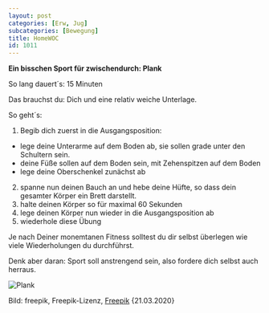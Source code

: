 ```yaml
---
layout: post
categories: [Erw, Jug]
subcategories: [Bewegung]
title: HomeWOC
id: 1011
---
```

**Ein bisschen Sport für zwischendurch: Plank**

So lang dauert´s: 15 Minuten

Das brauchst du: Dich und eine relativ weiche Unterlage.

So geht´s: 
  1. Begib dich zuerst in die Ausgangsposition:
  * lege deine Unterarme auf dem Boden ab, sie sollen grade unter den Schultern sein.
  * deine Füße sollen auf dem Boden sein, mit Zehenspitzen auf dem Boden
  * lege deine Oberschenkel zunächst ab
  2. spanne nun deinen Bauch an und hebe deine Hüfte, so dass dein gesamter Körper ein Brett darstellt.
  3. halte deinen Körper so für maximal 60 Sekunden
  4. lege deinen Körper nun wieder in die Ausgangsposition ab
  5. wiederhole diese Übung 
  
Je nach Deiner monemtanen Fitness solltest du dir selbst überlegen wie viele Wiederholungen du durchführst. 

Denk aber daran: Sport soll anstrengend sein, also fordere dich selbst auch herraus.

![Plank](https://image.freepik.com/fotos-kostenlos/mann-der-plankenuebung-tut_23-2147775982.jpg)
 
Bild: freepik, Freepik-Lizenz, [Freepik](https://de.freepik.com/fotos-kostenlos/mann-der-plankenuebung-tut_2020967.htm#page=1&query=sport%20plank&position=6) {21.03.2020}
